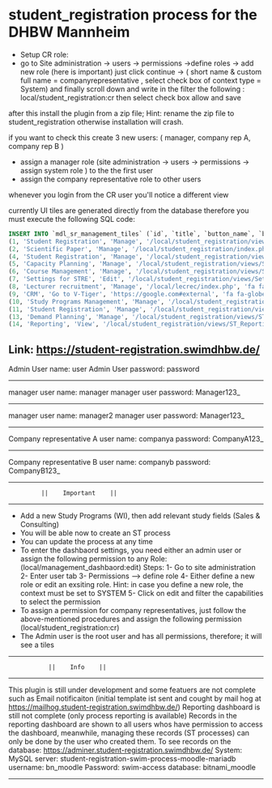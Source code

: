 # student_registration process for the DHBW Mannheim

- Setup CR role:
- go to Site administration -> users -> permissions ->define roles -> add new role (here is important) just click continue -> ( short name & custom full name = companyrepresentative , select check box of context type = System) and finally scroll down and write in the filter the following :
  local/student_registration:cr
  then select check box allow and save

after this install the plugin from a zip file; Hint: rename the zip file to student_registration otherwise installation will crash.

if you want to check this create 3 new users: ( manager, company rep A, company rep B )

- assign a manager role (site administration -> users -> permissions -> assign system role ) to the the first user
- assign the company representative role to other users

whenever you login from the CR user you'll notice a different view

currently UI tiles are generated directly from the database therefore you must execute the following SQL code:

```sql
INSERT INTO `mdl_sr_management_tiles` (`id`, `title`, `button_name`, `button_url`, `button_icon`, `list_element_1`, `list_element_2`, `list_element_3`, `list_element_4`, `color`, `tile_order`, `plugin`, `user_id`, `task_path`, `function`, `moodle_capability`, `element_1_link`, `element_2_link`, `element_3_link`, `element_4_link`) VALUES
(1, 'Student Registration', 'Manage', '/local/student_registration/views/Menu.php', 'fa fa-user', '#1', '#2', '#3', '#4', 'danger', 1, 'Management Dashboard', 2, 'dashboard_lib.php', 'get_tasks_md', 'local/management_dashbaord:view', '/local/student_registration/views/ST_process/ST_prcess_overview.php', NULL, NULL, NULL),
(2, 'Scientific Paper', 'Manage', '/local/student_registration/index.php', 'fa fa-user', 'Assign Supervisors', '', '', '', 'danger', 2, 'Management Dashboard', 2, '', NULL, 'local/management_dashbaord:view', NULL, NULL, NULL, NULL),
(4, 'Student Registration', 'Manage', '/local/student_registration/views/ST_process/ST_prcess_overview.php', 'fa fa-user', '#5', '', '', '', 'danger', 1, 'Student Registration', 2, '../dashboard_lib.php', 'get_tasks_md', 'local/student_registration:manage', NULL, NULL, NULL, NULL),
(5, 'Capacity Planning', 'Manage', '/local/student_registration/views/ST_process/ST_active_process_Ma_CP.php', 'fa fa-user', '', '', '', '', 'danger', 2, 'Student Registration', 2, '', NULL, 'local/student_registration:manage', NULL, NULL, NULL, NULL),
(6, 'Course Management', 'Manage', '/local/student_registration/views/ST_process/ST_active_process_Ma_CC.php', 'fa fa-user', '', '', '', '', 'danger', 3, 'Student Registration', 2, '', NULL, 'local/student_registration:manage', NULL, NULL, NULL, NULL),
(7, 'Settings for STRE', 'Edit', '/local/student_registration/views/Settings.php', 'fa fa-globe', '', '', '', '', 'danger', 6, 'Student Registration', 2, '', '', 'local/student_registration:manage', '', '', '', ''),
(8, 'Lecturer recruitment', 'Manage', '/local/lecrec/index.php', 'fa fa-user', 'Help center access', '', '', '', 'danger', 3, 'Management Dashboard', 2, '', '', 'local/management_dashbaord:view', NULL, NULL, NULL, NULL),
(9, 'CRM', 'Go to V-Tiger', 'https://google.com#external', 'fa fa-globe', '', '', '', '', 'danger', 4, 'Management Dashboard', 2, '', NULL, 'local/management_dashbaord:view', NULL, NULL, NULL, NULL),
(10, 'Study Programs Management', 'Manage', '/local/student_registration/views/SP_master_data/SP_Master_Data.php', 'fa fa-user', 'Add new Study Programs', 'Adjust existing Study Programs', '', '', 'danger', 4, 'Student Registration', 2, '', '', 'local/student_registration:manage', '', '', '', ''),
(11, 'Student Registration', 'Manage', '/local/student_registration/views/ST_process/ST_active_process_CR_ST.php', 'fa fa-user', 'Register Students', '', '', '', 'danger', 2, 'Student Registration', 2, '', NULL, 'local/student_registration:cr', NULL, NULL, NULL, NULL),
(13, 'Demand Planning', 'Manage', '/local/student_registration/views/ST_process/ST_active_process_CR_DP.php', 'fa fa-user', 'Submit your Demand Planning', NULL, NULL, NULL, 'danger', 1, 'Student Registration', 2, NULL, NULL, 'local/student_registration:cr', NULL, NULL, NULL, NULL),
(14, 'Reporting', 'View', '/local/student_registration/views/ST_Reporting/ST_reporting_main.php', 'fa fa-bar-chart', '', '', '', '', 'danger', 5, 'Student Registration', 2, '', '', 'local/student_registration:manage', '', '', '', '');
```

## Link: https://student-registration.swimdhbw.de/

Admin User name: user
Admin User password: password

---

manager user name: manager
manager user password: Manager123\_

---

manager user name: manager2
manager user password: Manager123\_

---

Company representative A user name: companya
password: CompanyA123\_

---

Company representative B user name: companyb
password: CompanyB123\_

---

             ||    Important    ||

---

- Add a new Study Programs (WI), then add
  relevant study fields (Sales & Consulting)
- You will be able now to create an ST process
- You can update the process at any time
- To enter the dashbaord settings, you need
  either an admin user or assign the following
  permission to any Role:
  (local/management_dashbaord:edit)
  Steps:
  1- Go to site administration
  2- Enter user tab
  3- Permissions --> define role
  4- Either define a new role or edit an
  exsiting role. Hint: in case you
  define a new role, the context must
  be set to SYSTEM
  5- Click on edit and filter the
  capabilities to select the permission
- To assign a permission for company
  representatives, just follow the above-mentioned
  procedures and assign the following permission
  (local/student_registration:cr)
- The Admin user is the root user and has all
  permissions, therefore; it will see a tiles

---

               ||    Info    ||

---

This plugin is still under development and some
featuers are not complete such as Email
notificaiton (initial template ist sent and cought
by mail hog at
https://mailhog.student-registration.swimdhbw.de/)
Reporting dashboard is still not complete (only
process reporting is available)
Records in the reporting dashboard are shown to
all users whos have permission to access the
dashboard, meanwhile, managing these records
(ST processes) can only be done by the user
who created them.
To see records on the database:
https://adminer.student-registration.swimdhbw.de/
System: MySQL
server: student-registration-swim-process-moodle-mariadb
username: bn_moodle
Password: swim-access
database: bitnami_moodle

---
